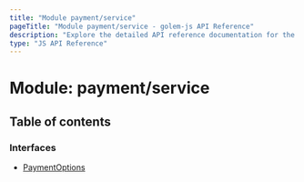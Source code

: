 ```yaml
---
title: "Module payment/service"
pageTitle: "Module payment/service - golem-js API Reference"
description: "Explore the detailed API reference documentation for the Module payment/service within the golem-js SDK for the Golem Network."
type: "JS API Reference"
---
```

# Module: payment/service

## Table of contents

### Interfaces

- [PaymentOptions](../interfaces/payment_service.PaymentOptions)
